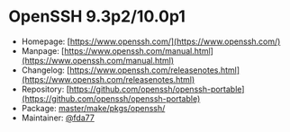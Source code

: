 # OpenSSH 9.3p2/10.0p1
  - Homepage: [https://www.openssh.com/](https://www.openssh.com/)
  - Manpage: [https://www.openssh.com/manual.html](https://www.openssh.com/manual.html)
  - Changelog: [https://www.openssh.com/releasenotes.html](https://www.openssh.com/releasenotes.html)
  - Repository: [https://github.com/openssh/openssh-portable](https://github.com/openssh/openssh-portable)
  - Package: [master/make/pkgs/openssh/](https://github.com/Freetz-NG/freetz-ng/tree/master/make/pkgs/openssh/)
  - Maintainer: [@fda77](https://github.com/fda77)

